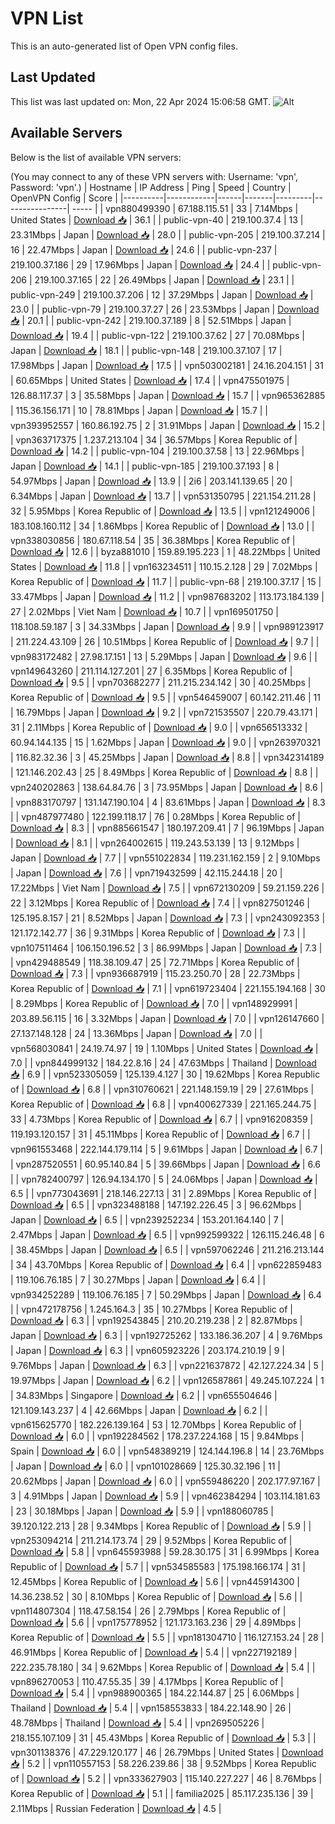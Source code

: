 # VPN List

This is an auto-generated list of Open VPN config files.

## Last Updated

This list was last updated on: Mon, 22 Apr 2024 15:06:58 GMT.
![Alt](https://repobeats.axiom.co/api/embed/186b98318ef1479477931607c1ad7d823f12451f.svg "Repobeats analytics image")

## Available Servers

Below is the list of available VPN servers:

(You may connect to any of these VPN servers with: Username: 'vpn', Password: 'vpn'.)
| Hostname | IP Address | Ping | Speed | Country | OpenVPN Config | Score |
|----------|------------|------|-------|---------|----------------| ----- |
| vpn880499390 | 67.188.115.51 | 33 | 7.14Mbps | United States | [Download 📥](./configs/server_0_US.ovpn) | 36.1 |
| public-vpn-40 | 219.100.37.4 | 13 | 23.31Mbps | Japan | [Download 📥](./configs/server_1_JP.ovpn) | 28.0 |
| public-vpn-205 | 219.100.37.214 | 16 | 22.47Mbps | Japan | [Download 📥](./configs/server_2_JP.ovpn) | 24.6 |
| public-vpn-237 | 219.100.37.186 | 29 | 17.96Mbps | Japan | [Download 📥](./configs/server_3_JP.ovpn) | 24.4 |
| public-vpn-206 | 219.100.37.165 | 22 | 26.49Mbps | Japan | [Download 📥](./configs/server_4_JP.ovpn) | 23.1 |
| public-vpn-249 | 219.100.37.206 | 12 | 37.29Mbps | Japan | [Download 📥](./configs/server_5_JP.ovpn) | 23.0 |
| public-vpn-79 | 219.100.37.27 | 26 | 23.53Mbps | Japan | [Download 📥](./configs/server_6_JP.ovpn) | 20.1 |
| public-vpn-242 | 219.100.37.189 | 8 | 52.51Mbps | Japan | [Download 📥](./configs/server_7_JP.ovpn) | 19.4 |
| public-vpn-122 | 219.100.37.62 | 27 | 70.08Mbps | Japan | [Download 📥](./configs/server_8_JP.ovpn) | 18.1 |
| public-vpn-148 | 219.100.37.107 | 17 | 17.98Mbps | Japan | [Download 📥](./configs/server_9_JP.ovpn) | 17.5 |
| vpn503002181 | 24.16.204.151 | 31 | 60.65Mbps | United States | [Download 📥](./configs/server_10_US.ovpn) | 17.4 |
| vpn475501975 | 126.88.117.37 | 3 | 35.58Mbps | Japan | [Download 📥](./configs/server_11_JP.ovpn) | 15.7 |
| vpn965362885 | 115.36.156.171 | 10 | 78.81Mbps | Japan | [Download 📥](./configs/server_12_JP.ovpn) | 15.7 |
| vpn393952557 | 160.86.192.75 | 2 | 31.91Mbps | Japan | [Download 📥](./configs/server_13_JP.ovpn) | 15.2 |
| vpn363717375 | 1.237.213.104 | 34 | 36.57Mbps | Korea Republic of | [Download 📥](./configs/server_14_KR.ovpn) | 14.2 |
| public-vpn-104 | 219.100.37.58 | 13 | 22.96Mbps | Japan | [Download 📥](./configs/server_15_JP.ovpn) | 14.1 |
| public-vpn-185 | 219.100.37.193 | 8 | 54.97Mbps | Japan | [Download 📥](./configs/server_16_JP.ovpn) | 13.9 |
| 2i6 | 203.141.139.65 | 20 | 6.34Mbps | Japan | [Download 📥](./configs/server_17_JP.ovpn) | 13.7 |
| vpn531350795 | 221.154.211.28 | 32 | 5.95Mbps | Korea Republic of | [Download 📥](./configs/server_18_KR.ovpn) | 13.5 |
| vpn121249006 | 183.108.160.112 | 34 | 1.86Mbps | Korea Republic of | [Download 📥](./configs/server_19_KR.ovpn) | 13.0 |
| vpn338030856 | 180.67.118.54 | 35 | 36.38Mbps | Korea Republic of | [Download 📥](./configs/server_20_KR.ovpn) | 12.6 |
| byza881010 | 159.89.195.223 | 1 | 48.22Mbps | United States | [Download 📥](./configs/server_21_US.ovpn) | 11.8 |
| vpn163234511 | 110.15.2.128 | 29 | 7.02Mbps | Korea Republic of | [Download 📥](./configs/server_22_KR.ovpn) | 11.7 |
| public-vpn-68 | 219.100.37.17 | 15 | 33.47Mbps | Japan | [Download 📥](./configs/server_23_JP.ovpn) | 11.2 |
| vpn987683202 | 113.173.184.139 | 27 | 2.02Mbps | Viet Nam | [Download 📥](./configs/server_24_VN.ovpn) | 10.7 |
| vpn169501750 | 118.108.59.187 | 3 | 34.33Mbps | Japan | [Download 📥](./configs/server_25_JP.ovpn) | 9.9 |
| vpn989123917 | 211.224.43.109 | 26 | 10.51Mbps | Korea Republic of | [Download 📥](./configs/server_26_KR.ovpn) | 9.7 |
| vpn983172482 | 27.98.17.151 | 13 | 5.29Mbps | Japan | [Download 📥](./configs/server_27_JP.ovpn) | 9.6 |
| vpn149643260 | 211.114.127.201 | 27 | 6.35Mbps | Korea Republic of | [Download 📥](./configs/server_28_KR.ovpn) | 9.5 |
| vpn703682277 | 211.215.234.142 | 30 | 40.25Mbps | Korea Republic of | [Download 📥](./configs/server_29_KR.ovpn) | 9.5 |
| vpn546459007 | 60.142.211.46 | 11 | 16.79Mbps | Japan | [Download 📥](./configs/server_30_JP.ovpn) | 9.2 |
| vpn721535507 | 220.79.43.171 | 31 | 2.11Mbps | Korea Republic of | [Download 📥](./configs/server_31_KR.ovpn) | 9.0 |
| vpn656513332 | 60.94.144.135 | 15 | 1.62Mbps | Japan | [Download 📥](./configs/server_32_JP.ovpn) | 9.0 |
| vpn263970321 | 116.82.32.36 | 3 | 45.25Mbps | Japan | [Download 📥](./configs/server_33_JP.ovpn) | 8.8 |
| vpn342314189 | 121.146.202.43 | 25 | 8.49Mbps | Korea Republic of | [Download 📥](./configs/server_34_KR.ovpn) | 8.8 |
| vpn240202863 | 138.64.84.76 | 3 | 73.95Mbps | Japan | [Download 📥](./configs/server_35_JP.ovpn) | 8.6 |
| vpn883170797 | 131.147.190.104 | 4 | 83.61Mbps | Japan | [Download 📥](./configs/server_36_JP.ovpn) | 8.3 |
| vpn487977480 | 122.199.118.17 | 76 | 0.28Mbps | Korea Republic of | [Download 📥](./configs/server_37_KR.ovpn) | 8.3 |
| vpn885661547 | 180.197.209.41 | 7 | 96.19Mbps | Japan | [Download 📥](./configs/server_38_JP.ovpn) | 8.1 |
| vpn264002615 | 119.243.53.139 | 13 | 9.12Mbps | Japan | [Download 📥](./configs/server_39_JP.ovpn) | 7.7 |
| vpn551022834 | 119.231.162.159 | 2 | 9.10Mbps | Japan | [Download 📥](./configs/server_40_JP.ovpn) | 7.6 |
| vpn719432599 | 42.115.244.18 | 20 | 17.22Mbps | Viet Nam | [Download 📥](./configs/server_41_VN.ovpn) | 7.5 |
| vpn672130209 | 59.21.159.226 | 22 | 3.12Mbps | Korea Republic of | [Download 📥](./configs/server_42_KR.ovpn) | 7.4 |
| vpn827501246 | 125.195.8.157 | 21 | 8.52Mbps | Japan | [Download 📥](./configs/server_43_JP.ovpn) | 7.3 |
| vpn243092353 | 121.172.142.77 | 36 | 9.31Mbps | Korea Republic of | [Download 📥](./configs/server_44_KR.ovpn) | 7.3 |
| vpn107511464 | 106.150.196.52 | 3 | 86.99Mbps | Japan | [Download 📥](./configs/server_45_JP.ovpn) | 7.3 |
| vpn429488549 | 118.38.109.47 | 25 | 72.71Mbps | Korea Republic of | [Download 📥](./configs/server_46_KR.ovpn) | 7.3 |
| vpn936687919 | 115.23.250.70 | 28 | 22.73Mbps | Korea Republic of | [Download 📥](./configs/server_47_KR.ovpn) | 7.1 |
| vpn619723404 | 221.155.194.168 | 30 | 8.29Mbps | Korea Republic of | [Download 📥](./configs/server_48_KR.ovpn) | 7.0 |
| vpn148929991 | 203.89.56.115 | 16 | 3.32Mbps | Japan | [Download 📥](./configs/server_49_JP.ovpn) | 7.0 |
| vpn126147660 | 27.137.148.128 | 24 | 13.36Mbps | Japan | [Download 📥](./configs/server_50_JP.ovpn) | 7.0 |
| vpn568030841 | 24.19.74.97 | 19 | 1.10Mbps | United States | [Download 📥](./configs/server_51_US.ovpn) | 7.0 |
| vpn844999132 | 184.22.8.16 | 24 | 47.63Mbps | Thailand | [Download 📥](./configs/server_52_TH.ovpn) | 6.9 |
| vpn523305059 | 125.139.4.127 | 30 | 19.62Mbps | Korea Republic of | [Download 📥](./configs/server_53_KR.ovpn) | 6.8 |
| vpn310760621 | 221.148.159.19 | 29 | 27.61Mbps | Korea Republic of | [Download 📥](./configs/server_54_KR.ovpn) | 6.8 |
| vpn400627339 | 221.165.244.75 | 33 | 4.73Mbps | Korea Republic of | [Download 📥](./configs/server_55_KR.ovpn) | 6.7 |
| vpn916208359 | 119.193.120.157 | 31 | 45.11Mbps | Korea Republic of | [Download 📥](./configs/server_56_KR.ovpn) | 6.7 |
| vpn961553468 | 222.144.179.114 | 5 | 9.61Mbps | Japan | [Download 📥](./configs/server_57_JP.ovpn) | 6.7 |
| vpn287520551 | 60.95.140.84 | 5 | 39.66Mbps | Japan | [Download 📥](./configs/server_58_JP.ovpn) | 6.6 |
| vpn782400797 | 126.94.134.170 | 5 | 24.06Mbps | Japan | [Download 📥](./configs/server_59_JP.ovpn) | 6.5 |
| vpn773043691 | 218.146.227.13 | 31 | 2.89Mbps | Korea Republic of | [Download 📥](./configs/server_60_KR.ovpn) | 6.5 |
| vpn323488188 | 147.192.226.45 | 3 | 96.62Mbps | Japan | [Download 📥](./configs/server_61_JP.ovpn) | 6.5 |
| vpn239252234 | 153.201.164.140 | 7 | 2.47Mbps | Japan | [Download 📥](./configs/server_62_JP.ovpn) | 6.5 |
| vpn992599322 | 126.115.246.48 | 6 | 38.45Mbps | Japan | [Download 📥](./configs/server_63_JP.ovpn) | 6.5 |
| vpn597062246 | 211.216.213.144 | 34 | 43.70Mbps | Korea Republic of | [Download 📥](./configs/server_64_KR.ovpn) | 6.4 |
| vpn622859483 | 119.106.76.185 | 7 | 30.27Mbps | Japan | [Download 📥](./configs/server_65_JP.ovpn) | 6.4 |
| vpn934252289 | 119.106.76.185 | 7 | 50.29Mbps | Japan | [Download 📥](./configs/server_66_JP.ovpn) | 6.4 |
| vpn472178756 | 1.245.164.3 | 35 | 10.27Mbps | Korea Republic of | [Download 📥](./configs/server_67_KR.ovpn) | 6.3 |
| vpn192543845 | 210.20.219.238 | 2 | 82.87Mbps | Japan | [Download 📥](./configs/server_68_JP.ovpn) | 6.3 |
| vpn192725262 | 133.186.36.207 | 4 | 9.76Mbps | Japan | [Download 📥](./configs/server_69_JP.ovpn) | 6.3 |
| vpn605923226 | 203.174.210.19 | 9 | 9.76Mbps | Japan | [Download 📥](./configs/server_70_JP.ovpn) | 6.3 |
| vpn221637872 | 42.127.224.34 | 5 | 19.97Mbps | Japan | [Download 📥](./configs/server_71_JP.ovpn) | 6.2 |
| vpn126587861 | 49.245.107.224 | 1 | 34.83Mbps | Singapore | [Download 📥](./configs/server_72_SG.ovpn) | 6.2 |
| vpn655504646 | 121.109.143.237 | 4 | 42.66Mbps | Japan | [Download 📥](./configs/server_73_JP.ovpn) | 6.2 |
| vpn615625770 | 182.226.139.164 | 53 | 12.70Mbps | Korea Republic of | [Download 📥](./configs/server_74_KR.ovpn) | 6.0 |
| vpn192284562 | 178.237.224.168 | 15 | 9.84Mbps | Spain | [Download 📥](./configs/server_75_ES.ovpn) | 6.0 |
| vpn548389219 | 124.144.196.8 | 14 | 23.76Mbps | Japan | [Download 📥](./configs/server_76_JP.ovpn) | 6.0 |
| vpn101028669 | 125.30.32.196 | 11 | 20.62Mbps | Japan | [Download 📥](./configs/server_77_JP.ovpn) | 6.0 |
| vpn559486220 | 202.177.97.167 | 3 | 4.91Mbps | Japan | [Download 📥](./configs/server_78_JP.ovpn) | 5.9 |
| vpn462384294 | 103.114.181.63 | 23 | 30.18Mbps | Japan | [Download 📥](./configs/server_79_JP.ovpn) | 5.9 |
| vpn188060785 | 39.120.122.213 | 28 | 9.34Mbps | Korea Republic of | [Download 📥](./configs/server_80_KR.ovpn) | 5.9 |
| vpn253094214 | 211.214.173.74 | 29 | 9.52Mbps | Korea Republic of | [Download 📥](./configs/server_81_KR.ovpn) | 5.8 |
| vpn645593988 | 59.28.30.175 | 31 | 6.99Mbps | Korea Republic of | [Download 📥](./configs/server_82_KR.ovpn) | 5.7 |
| vpn534585583 | 175.198.166.174 | 31 | 12.45Mbps | Korea Republic of | [Download 📥](./configs/server_83_KR.ovpn) | 5.6 |
| vpn445914300 | 14.36.238.52 | 30 | 8.10Mbps | Korea Republic of | [Download 📥](./configs/server_84_KR.ovpn) | 5.6 |
| vpn114807304 | 118.47.58.154 | 26 | 2.79Mbps | Korea Republic of | [Download 📥](./configs/server_85_KR.ovpn) | 5.6 |
| vpn175778952 | 121.173.163.236 | 29 | 4.89Mbps | Korea Republic of | [Download 📥](./configs/server_86_KR.ovpn) | 5.5 |
| vpn181304710 | 116.127.153.24 | 28 | 46.91Mbps | Korea Republic of | [Download 📥](./configs/server_87_KR.ovpn) | 5.4 |
| vpn227192189 | 222.235.78.180 | 34 | 9.62Mbps | Korea Republic of | [Download 📥](./configs/server_88_KR.ovpn) | 5.4 |
| vpn896270053 | 110.47.55.35 | 39 | 4.17Mbps | Korea Republic of | [Download 📥](./configs/server_89_KR.ovpn) | 5.4 |
| vpn988900365 | 184.22.144.87 | 25 | 6.06Mbps | Thailand | [Download 📥](./configs/server_90_TH.ovpn) | 5.4 |
| vpn158553833 | 184.22.148.90 | 26 | 48.78Mbps | Thailand | [Download 📥](./configs/server_91_TH.ovpn) | 5.4 |
| vpn269505226 | 218.155.107.109 | 31 | 45.43Mbps | Korea Republic of | [Download 📥](./configs/server_92_KR.ovpn) | 5.3 |
| vpn301138376 | 47.229.120.177 | 46 | 26.79Mbps | United States | [Download 📥](./configs/server_93_US.ovpn) | 5.2 |
| vpn110557153 | 58.226.239.86 | 38 | 9.52Mbps | Korea Republic of | [Download 📥](./configs/server_94_KR.ovpn) | 5.2 |
| vpn333627903 | 115.140.227.227 | 46 | 8.76Mbps | Korea Republic of | [Download 📥](./configs/server_95_KR.ovpn) | 5.1 |
| familia2025 | 85.117.235.136 | 39 | 2.11Mbps | Russian Federation | [Download 📥](./configs/server_96_RU.ovpn) | 4.5 |
